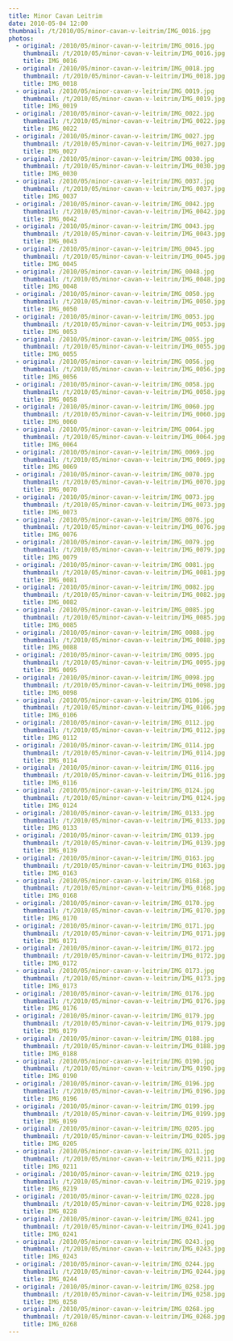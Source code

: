 ```yaml
---
title: Minor Cavan Leitrim
date: 2010-05-04 12:00
thumbnail: /t/2010/05/minor-cavan-v-leitrim/IMG_0016.jpg
photos:
  - original: /2010/05/minor-cavan-v-leitrim/IMG_0016.jpg
    thumbnail: /t/2010/05/minor-cavan-v-leitrim/IMG_0016.jpg
    title: IMG_0016
  - original: /2010/05/minor-cavan-v-leitrim/IMG_0018.jpg
    thumbnail: /t/2010/05/minor-cavan-v-leitrim/IMG_0018.jpg
    title: IMG_0018
  - original: /2010/05/minor-cavan-v-leitrim/IMG_0019.jpg
    thumbnail: /t/2010/05/minor-cavan-v-leitrim/IMG_0019.jpg
    title: IMG_0019
  - original: /2010/05/minor-cavan-v-leitrim/IMG_0022.jpg
    thumbnail: /t/2010/05/minor-cavan-v-leitrim/IMG_0022.jpg
    title: IMG_0022
  - original: /2010/05/minor-cavan-v-leitrim/IMG_0027.jpg
    thumbnail: /t/2010/05/minor-cavan-v-leitrim/IMG_0027.jpg
    title: IMG_0027
  - original: /2010/05/minor-cavan-v-leitrim/IMG_0030.jpg
    thumbnail: /t/2010/05/minor-cavan-v-leitrim/IMG_0030.jpg
    title: IMG_0030
  - original: /2010/05/minor-cavan-v-leitrim/IMG_0037.jpg
    thumbnail: /t/2010/05/minor-cavan-v-leitrim/IMG_0037.jpg
    title: IMG_0037
  - original: /2010/05/minor-cavan-v-leitrim/IMG_0042.jpg
    thumbnail: /t/2010/05/minor-cavan-v-leitrim/IMG_0042.jpg
    title: IMG_0042
  - original: /2010/05/minor-cavan-v-leitrim/IMG_0043.jpg
    thumbnail: /t/2010/05/minor-cavan-v-leitrim/IMG_0043.jpg
    title: IMG_0043
  - original: /2010/05/minor-cavan-v-leitrim/IMG_0045.jpg
    thumbnail: /t/2010/05/minor-cavan-v-leitrim/IMG_0045.jpg
    title: IMG_0045
  - original: /2010/05/minor-cavan-v-leitrim/IMG_0048.jpg
    thumbnail: /t/2010/05/minor-cavan-v-leitrim/IMG_0048.jpg
    title: IMG_0048
  - original: /2010/05/minor-cavan-v-leitrim/IMG_0050.jpg
    thumbnail: /t/2010/05/minor-cavan-v-leitrim/IMG_0050.jpg
    title: IMG_0050
  - original: /2010/05/minor-cavan-v-leitrim/IMG_0053.jpg
    thumbnail: /t/2010/05/minor-cavan-v-leitrim/IMG_0053.jpg
    title: IMG_0053
  - original: /2010/05/minor-cavan-v-leitrim/IMG_0055.jpg
    thumbnail: /t/2010/05/minor-cavan-v-leitrim/IMG_0055.jpg
    title: IMG_0055
  - original: /2010/05/minor-cavan-v-leitrim/IMG_0056.jpg
    thumbnail: /t/2010/05/minor-cavan-v-leitrim/IMG_0056.jpg
    title: IMG_0056
  - original: /2010/05/minor-cavan-v-leitrim/IMG_0058.jpg
    thumbnail: /t/2010/05/minor-cavan-v-leitrim/IMG_0058.jpg
    title: IMG_0058
  - original: /2010/05/minor-cavan-v-leitrim/IMG_0060.jpg
    thumbnail: /t/2010/05/minor-cavan-v-leitrim/IMG_0060.jpg
    title: IMG_0060
  - original: /2010/05/minor-cavan-v-leitrim/IMG_0064.jpg
    thumbnail: /t/2010/05/minor-cavan-v-leitrim/IMG_0064.jpg
    title: IMG_0064
  - original: /2010/05/minor-cavan-v-leitrim/IMG_0069.jpg
    thumbnail: /t/2010/05/minor-cavan-v-leitrim/IMG_0069.jpg
    title: IMG_0069
  - original: /2010/05/minor-cavan-v-leitrim/IMG_0070.jpg
    thumbnail: /t/2010/05/minor-cavan-v-leitrim/IMG_0070.jpg
    title: IMG_0070
  - original: /2010/05/minor-cavan-v-leitrim/IMG_0073.jpg
    thumbnail: /t/2010/05/minor-cavan-v-leitrim/IMG_0073.jpg
    title: IMG_0073
  - original: /2010/05/minor-cavan-v-leitrim/IMG_0076.jpg
    thumbnail: /t/2010/05/minor-cavan-v-leitrim/IMG_0076.jpg
    title: IMG_0076
  - original: /2010/05/minor-cavan-v-leitrim/IMG_0079.jpg
    thumbnail: /t/2010/05/minor-cavan-v-leitrim/IMG_0079.jpg
    title: IMG_0079
  - original: /2010/05/minor-cavan-v-leitrim/IMG_0081.jpg
    thumbnail: /t/2010/05/minor-cavan-v-leitrim/IMG_0081.jpg
    title: IMG_0081
  - original: /2010/05/minor-cavan-v-leitrim/IMG_0082.jpg
    thumbnail: /t/2010/05/minor-cavan-v-leitrim/IMG_0082.jpg
    title: IMG_0082
  - original: /2010/05/minor-cavan-v-leitrim/IMG_0085.jpg
    thumbnail: /t/2010/05/minor-cavan-v-leitrim/IMG_0085.jpg
    title: IMG_0085
  - original: /2010/05/minor-cavan-v-leitrim/IMG_0088.jpg
    thumbnail: /t/2010/05/minor-cavan-v-leitrim/IMG_0088.jpg
    title: IMG_0088
  - original: /2010/05/minor-cavan-v-leitrim/IMG_0095.jpg
    thumbnail: /t/2010/05/minor-cavan-v-leitrim/IMG_0095.jpg
    title: IMG_0095
  - original: /2010/05/minor-cavan-v-leitrim/IMG_0098.jpg
    thumbnail: /t/2010/05/minor-cavan-v-leitrim/IMG_0098.jpg
    title: IMG_0098
  - original: /2010/05/minor-cavan-v-leitrim/IMG_0106.jpg
    thumbnail: /t/2010/05/minor-cavan-v-leitrim/IMG_0106.jpg
    title: IMG_0106
  - original: /2010/05/minor-cavan-v-leitrim/IMG_0112.jpg
    thumbnail: /t/2010/05/minor-cavan-v-leitrim/IMG_0112.jpg
    title: IMG_0112
  - original: /2010/05/minor-cavan-v-leitrim/IMG_0114.jpg
    thumbnail: /t/2010/05/minor-cavan-v-leitrim/IMG_0114.jpg
    title: IMG_0114
  - original: /2010/05/minor-cavan-v-leitrim/IMG_0116.jpg
    thumbnail: /t/2010/05/minor-cavan-v-leitrim/IMG_0116.jpg
    title: IMG_0116
  - original: /2010/05/minor-cavan-v-leitrim/IMG_0124.jpg
    thumbnail: /t/2010/05/minor-cavan-v-leitrim/IMG_0124.jpg
    title: IMG_0124
  - original: /2010/05/minor-cavan-v-leitrim/IMG_0133.jpg
    thumbnail: /t/2010/05/minor-cavan-v-leitrim/IMG_0133.jpg
    title: IMG_0133
  - original: /2010/05/minor-cavan-v-leitrim/IMG_0139.jpg
    thumbnail: /t/2010/05/minor-cavan-v-leitrim/IMG_0139.jpg
    title: IMG_0139
  - original: /2010/05/minor-cavan-v-leitrim/IMG_0163.jpg
    thumbnail: /t/2010/05/minor-cavan-v-leitrim/IMG_0163.jpg
    title: IMG_0163
  - original: /2010/05/minor-cavan-v-leitrim/IMG_0168.jpg
    thumbnail: /t/2010/05/minor-cavan-v-leitrim/IMG_0168.jpg
    title: IMG_0168
  - original: /2010/05/minor-cavan-v-leitrim/IMG_0170.jpg
    thumbnail: /t/2010/05/minor-cavan-v-leitrim/IMG_0170.jpg
    title: IMG_0170
  - original: /2010/05/minor-cavan-v-leitrim/IMG_0171.jpg
    thumbnail: /t/2010/05/minor-cavan-v-leitrim/IMG_0171.jpg
    title: IMG_0171
  - original: /2010/05/minor-cavan-v-leitrim/IMG_0172.jpg
    thumbnail: /t/2010/05/minor-cavan-v-leitrim/IMG_0172.jpg
    title: IMG_0172
  - original: /2010/05/minor-cavan-v-leitrim/IMG_0173.jpg
    thumbnail: /t/2010/05/minor-cavan-v-leitrim/IMG_0173.jpg
    title: IMG_0173
  - original: /2010/05/minor-cavan-v-leitrim/IMG_0176.jpg
    thumbnail: /t/2010/05/minor-cavan-v-leitrim/IMG_0176.jpg
    title: IMG_0176
  - original: /2010/05/minor-cavan-v-leitrim/IMG_0179.jpg
    thumbnail: /t/2010/05/minor-cavan-v-leitrim/IMG_0179.jpg
    title: IMG_0179
  - original: /2010/05/minor-cavan-v-leitrim/IMG_0188.jpg
    thumbnail: /t/2010/05/minor-cavan-v-leitrim/IMG_0188.jpg
    title: IMG_0188
  - original: /2010/05/minor-cavan-v-leitrim/IMG_0190.jpg
    thumbnail: /t/2010/05/minor-cavan-v-leitrim/IMG_0190.jpg
    title: IMG_0190
  - original: /2010/05/minor-cavan-v-leitrim/IMG_0196.jpg
    thumbnail: /t/2010/05/minor-cavan-v-leitrim/IMG_0196.jpg
    title: IMG_0196
  - original: /2010/05/minor-cavan-v-leitrim/IMG_0199.jpg
    thumbnail: /t/2010/05/minor-cavan-v-leitrim/IMG_0199.jpg
    title: IMG_0199
  - original: /2010/05/minor-cavan-v-leitrim/IMG_0205.jpg
    thumbnail: /t/2010/05/minor-cavan-v-leitrim/IMG_0205.jpg
    title: IMG_0205
  - original: /2010/05/minor-cavan-v-leitrim/IMG_0211.jpg
    thumbnail: /t/2010/05/minor-cavan-v-leitrim/IMG_0211.jpg
    title: IMG_0211
  - original: /2010/05/minor-cavan-v-leitrim/IMG_0219.jpg
    thumbnail: /t/2010/05/minor-cavan-v-leitrim/IMG_0219.jpg
    title: IMG_0219
  - original: /2010/05/minor-cavan-v-leitrim/IMG_0228.jpg
    thumbnail: /t/2010/05/minor-cavan-v-leitrim/IMG_0228.jpg
    title: IMG_0228
  - original: /2010/05/minor-cavan-v-leitrim/IMG_0241.jpg
    thumbnail: /t/2010/05/minor-cavan-v-leitrim/IMG_0241.jpg
    title: IMG_0241
  - original: /2010/05/minor-cavan-v-leitrim/IMG_0243.jpg
    thumbnail: /t/2010/05/minor-cavan-v-leitrim/IMG_0243.jpg
    title: IMG_0243
  - original: /2010/05/minor-cavan-v-leitrim/IMG_0244.jpg
    thumbnail: /t/2010/05/minor-cavan-v-leitrim/IMG_0244.jpg
    title: IMG_0244
  - original: /2010/05/minor-cavan-v-leitrim/IMG_0258.jpg
    thumbnail: /t/2010/05/minor-cavan-v-leitrim/IMG_0258.jpg
    title: IMG_0258
  - original: /2010/05/minor-cavan-v-leitrim/IMG_0268.jpg
    thumbnail: /t/2010/05/minor-cavan-v-leitrim/IMG_0268.jpg
    title: IMG_0268
---
```

